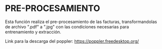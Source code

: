 # PRE-PROCESAMIENTO

Esta función realiza el pre-procesamiento de las facturas, transformandolas de archivo ".pdf" a ".jpg" con las condiciones necesarias para entrenamiento y extracción.

Link para la descarga del poppler: https://poppler.freedesktop.org/
